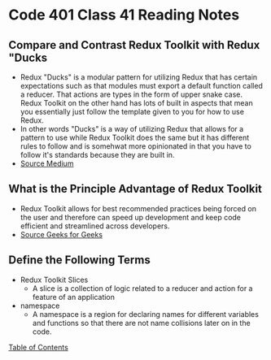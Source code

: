 # Code 401 Class 41 Reading Notes

## Compare and Contrast Redux Toolkit with Redux "Ducks
* Redux "Ducks" is a modular pattern for utilizing Redux that has certain expectations such as that modules must export a default function called a reducer. That actions are types in the form of upper snake case. Redux Toolkit on the other hand has lots of built in aspects that mean you essentially just follow the template given to you for how to use Redux.
* In other words "Ducks" is a way of utilizing Redux that allows for a pattern to use while Redux Toolkit does the same but it has different rules to follow and is somehwat more opinionated in that you have to follow it's standards because they are built in.
* [Source Medium](https://medium.com/@matthew.holman/what-is-redux-ducks-46bcb1ad04b7)


## What is the Principle Advantage of Redux Toolkit
* Redux Toolkit allows for best recommended practices being forced on the user and therefore can speed up development and keep code efficient and streamlined across developers.
* [Source Geeks for Geeks](https://www.geeksforgeeks.org/what-is-redux-toolkit-and-why-it-is-more-preferred/#:~:text=It%20allows%20us%20to%20write,build%20a%20large%20scale%20application)

## Define the Following Terms
* Redux Toolkit Slices
  * A slice is a collection of logic related to a reducer and action for a feature of an application
* namespace
  * A namespace is a region for declaring names for different variables and functions so that there are not name collisions later on in the code.

[Table of Contents](README.md)